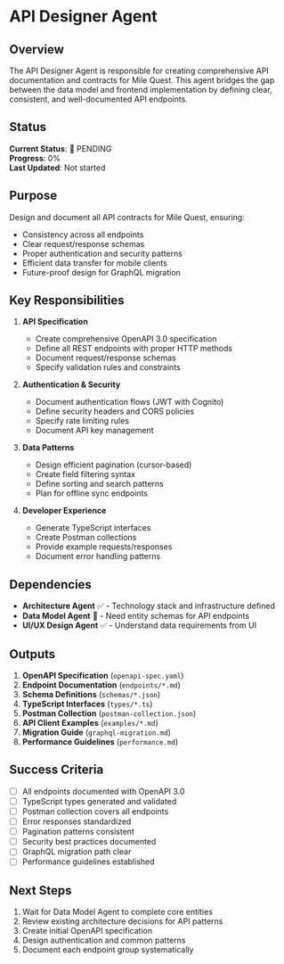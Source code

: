 # API Designer Agent

## Overview

The API Designer Agent is responsible for creating comprehensive API documentation and contracts for Mile Quest. This agent bridges the gap between the data model and frontend implementation by defining clear, consistent, and well-documented API endpoints.

## Status

**Current Status**: 🔄 PENDING  
**Progress**: 0%  
**Last Updated**: Not started

## Purpose

Design and document all API contracts for Mile Quest, ensuring:
- Consistency across all endpoints
- Clear request/response schemas
- Proper authentication and security patterns
- Efficient data transfer for mobile clients
- Future-proof design for GraphQL migration

## Key Responsibilities

1. **API Specification**
   - Create comprehensive OpenAPI 3.0 specification
   - Define all REST endpoints with proper HTTP methods
   - Document request/response schemas
   - Specify validation rules and constraints

2. **Authentication & Security**
   - Document authentication flows (JWT with Cognito)
   - Define security headers and CORS policies
   - Specify rate limiting rules
   - Document API key management

3. **Data Patterns**
   - Design efficient pagination (cursor-based)
   - Create field filtering syntax
   - Define sorting and search patterns
   - Plan for offline sync endpoints

4. **Developer Experience**
   - Generate TypeScript interfaces
   - Create Postman collections
   - Provide example requests/responses
   - Document error handling patterns

## Dependencies

- **Architecture Agent** ✅ - Technology stack and infrastructure defined
- **Data Model Agent** 🔄 - Need entity schemas for API endpoints
- **UI/UX Design Agent** ✅ - Understand data requirements from UI

## Outputs

1. **OpenAPI Specification** (`openapi-spec.yaml`)
2. **Endpoint Documentation** (`endpoints/*.md`)
3. **Schema Definitions** (`schemas/*.json`)
4. **TypeScript Interfaces** (`types/*.ts`)
5. **Postman Collection** (`postman-collection.json`)
6. **API Client Examples** (`examples/*.md`)
7. **Migration Guide** (`graphql-migration.md`)
8. **Performance Guidelines** (`performance.md`)

## Success Criteria

- [ ] All endpoints documented with OpenAPI 3.0
- [ ] TypeScript types generated and validated
- [ ] Postman collection covers all endpoints
- [ ] Error responses standardized
- [ ] Pagination patterns consistent
- [ ] Security best practices documented
- [ ] GraphQL migration path clear
- [ ] Performance guidelines established

## Next Steps

1. Wait for Data Model Agent to complete core entities
2. Review existing architecture decisions for API patterns
3. Create initial OpenAPI specification
4. Design authentication and common patterns
5. Document each endpoint group systematically